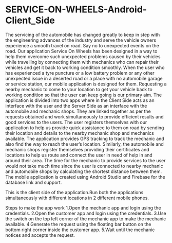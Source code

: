 # SERVICE-ON-WHEELS-Android-Client_Side
The servicing of the automobile has changed greatly to keep in step with the engineering advances of the industry and serve the vehicle owners experience a smooth travel on road.
Say no to unexpected events on the road. Our application Service On Wheels  has been designed in a way to help them overcome  such unexpected problems caused by their vehicles while travelling by connecting them with mechanics who can repair their vehicles and get it back to working condition smoothly. 
When the user who has experienced a tyre puncture or a low battery problem or any other unexpected issue in a deserted road or a place with no automobile garage or service station, our mobile application is designed for them. 
Requesting a nearby mechanic to come to your location to get your vehicle back to working condition so that the user can keep going is our primary aim.
The application is divided into two apps where in the Client Side acts as an interface with the user and the Server Side  as an interface with the automobile and mechanic shops. They are linked together as per the requests obtained and work simultaneously to provide efficient results and good services to the users.
The user registers themselves with our application to help us provide quick assistance to them on road by sending their location and details to the nearby mechanic shop and mechanics available. The application provides GPS tracking to track the mechanic and also find the way to reach the user’s location. Similarly, the automobile and mechanic shops register themselves providing their certificates and locations to help us route and connect the user in need of help in and around their area. The time for the mechanic to provide services to the user would not take much time since the user is connected to nearby mechanic and automobile shops by calculating the shortest distance between them.
The mobile application is created using Android Studio and Firebase for the database link and support.

   
This is the client side of the application.Run both the applications simultaneously with different locations in 2 different mobile phones.

Steps to make the app work
1.Open the mechanic app and login using the credentials.
2.Open the customer app and login using the credentials.
3.Use the switch on the top left corner of the mechanic app to make the mechanic available.
4.Generate the request using the floating bar button on the bottom right corner inside the customer app.
5.Wait until the mechanic notices and accepts the request.
